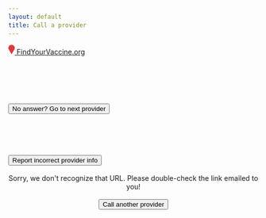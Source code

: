 ```yaml
---
layout: default
title: Call a provider
---
```


<nav class="navbar navbar-expand-lg fixed-top" id="mainNav">
  <div class="container">
    <a class="navbar-brand js-scroll-trigger" href="/">
      <img class="wordmark" height="20px" src="/assets/img/pin.png"/>
      FindYourVaccine<span class="org">.org</span>
    </a>
  </div>
</nav>

<div class="container state-holder">
  <div class="row">
    <div class="col-sm">
      <h3 id="name"></h3>
      <h2 id="phone"></h2><br />
      <h6 id="contacted"></h6><br />
      <button class="btn btn-primary btn-sm" onclick="window.location.reload();">No answer? Go to next provider</button><br /><br />
      <h5 id="website"></h5>
      <h6 id="address"></h6>
      <br /><br />
      <a id="wrong-info" target="_blank"><button class="btn btn-secondary">Report incorrect provider info</button></a><br />
    </div>
    <div class="col-sm">
      <div id="iframe-holder"></div>
    </div>
  </div>
</div>

<div id="modal" class="modal" tabindex="-1" role="dialog">
  <div class="modal-dialog modal-dialog-centered modal-lg" role="document">
    <div class="modal-content">
      <center>
      <div class="modal-body">
        <div id="modal-text">
          <br />Sorry, we don't recognize that URL. Please double-check the link emailed to you!
        </div>
        <br /><button id="modal-cta" type="button" class="btn btn-primary" data-dismiss="modal" onclick="redirect();">Call another provider</button>
      </div>
      </center>
    </div>
  </div>
</div>

<script>
const ctas = [
  "Nice.",
  "Woohoo!",
  "Great job.",
  "Thank you!",
  "Wonderful."
];

const callRegex = /calls\=[0-9]/g;
const stateRegex = /state\=[A-Z]/g;

const urlParams = new URLSearchParams(window.location.search);
var url = window.location.href;

function redirect() {
  window.location.replace(url);
}

$(document).ready(function () {
  const ID = urlParams.get('id');
  const STATES = urlParams.get('states');
  const CALLS = urlParams.get('calls');

  var lambdaUrl = `https://rpy77zbl3f.execute-api.us-east-2.amazonaws.com/default/getProvider?id=${ID}`;
  if (STATES) { lambdaUrl += `&states=${STATES}`; }

  $.ajax({
    type: "GET", url: lambdaUrl,
    success: function (data) {
      if (data == null) {
        $('#modal-cta').hide();
        $('#modal').modal({backdrop: 'static'});
        return;
      }

      // Add provider details
      $("#name").text(data['Name']);
      $("#phone").text("Call: " + data['Phone']);
      if (data['Website']) {
        $("#website").html(`<a target="_blank" href="${data['Website']}">Provider website</a>`);
      }
      $("#address").text(data['Address']);
      $("#contacted").text("Last contacted: " + data['Last Contacted']);

      // Parse hidden fields into prefilled forms
      $("#wrong-info").attr('href', `https://airtable.com/shrzDS45VGDFjuZpE?prefill_Name=${data['Name']}&prefill_Phone=${data['Phone']}&prefill_Address=${data['Address']}&prefill_Website=${data['Website']}`)
      var prefills = `prefill_Location=${data['Name']}&prefill_Caller=${data['Caller']}`;

      // Add iframe to the page
      const frame = `<iframe id="iframe" class="airtable-embed" src="https://app.miniextensions.com/form/wLnwdAmMKlp6nzJrXabw?${prefills}" frameborder="0" onmousewheel="" width="100%" height="1800px" style="background: transparent; border: 1px solid #ccc;"></iframe>`;
      $(frame).appendTo('#iframe-holder');

      var iloads = 0;
      $("#iframe").on('load', function() {
        iloads++;
        callsMade = 1;
        if (iloads > 1) {
          if (CALLS) {
            callsMade = parseInt(CALLS) + 1;
            url = url.replace(callRegex, 'calls='+callsMade);
          } else {
            url += '&calls=1';
          }
          var cta = ctas[Math.floor(Math.random()*ctas.length)];
          cta += ` You've made ${callsMade} call`
          if (callsMade > 1) { cta += 's'; }
          cta += " so far. Keep up the good work!";
          $('#modal-text').html(cta);
          $('#modal').modal({backdrop: 'static'});
        }
      });

    }
  });
});
</script>